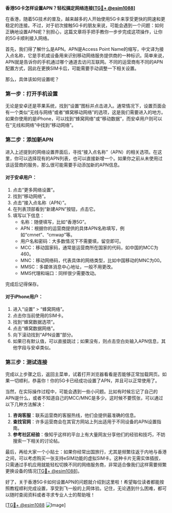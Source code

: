 **香港5G卡怎样设置APN？轻松搞定网络连接[[TG💪+ @esim1088](https://t.me/s/esim1088)]**

在香港，随着5G技术的普及，越来越多的人开始使用5G卡来享受更快的网速和更稳定的连接。不过，对于初次接触5G卡的朋友来说，可能会遇到一个问题：如何正确地设置APN呢？别担心，这篇文章将手把手教你一步步完成这项操作，让你的5G卡顺利接入网络。

首先，我们得了解什么是APN。APN是Access Point Name的缩写，中文译为接入点名称，它是手机或设备用来识别移动网络服务提供商的一种标识。简单来说，APN就是告诉你的手机通过哪个通道去访问互联网。不同的运营商有不同的APN配置方式，因此在更换SIM卡后，可能需要手动调整一下相关设置。

那么，具体该如何设置呢？

### 第一步：打开手机设置

无论是安卓还是苹果系统，找到“设置”图标并点击进入。通常情况下，设置页面会有一个类似“无线与网络”或者“蜂窝移动网络”的选项，这是我们需要进入的地方。如果你使用的是iPhone，可以找到“蜂窝网络”或“移动数据”，而安卓用户则可以在“无线和网络”中找到“移动网络”。

### 第二步：添加新APN

进入上述提到的网络设置界面后，寻找“接入点名称”（APN）的相关选项。在这里，你可以选择现有的APN列表，也可以直接新增一个。如果你之前从未使用过该运营商的服务，那么很可能需要手动添加新的APN信息。

#### 对于安卓用户：
1. 点击“更多网络设置”。
2. 找到“移动网络”。
3. 点击“接入点名称（APN）”。
4. 在列表顶部看到“新建APN”按钮，点击它。
5. 填写以下信息：
   - 名称：随便填写，比如“香港5G”。
   - APN：根据你的运营商提供的具体APN名称填写，例如“cmnet”、“cmwap”等。
   - 用户名和密码：大多数情况下不需要填，留空即可。
   - MCC：移动国家码，通常是运营商所在国家的代码，如中国的MCC为460。
   - MNC：移动网络码，代表具体的网络类型，比如中国移动的MNC为00。
   - MMSC：多媒体消息中心地址，一般不用更改。
   - MMS代理和端口：同样很少需要改动。

完成后记得保存。

#### 对于iPhone用户：
1. 进入“设置” > “蜂窝网络”。
2. 点击你当前使用的SIM卡。
3. 找到“蜂窝数据选项”。
4. 点击“蜂窝数据网络”。
5. 向下滚动找到“APN设置”部分。
6. 如果已有默认值，可以直接跳过；如果没有，则点击空白处输入APN信息，其他字段与安卓类似。

### 第三步：测试连接

完成以上步骤之后，返回主菜单，试着打开浏览器看看是否能够正常加载网页。如果一切顺利，恭喜你！你的5G卡已经成功设置了APN，并且可以正常使用了。

当然，在实际操作过程中，可能会遇到一些小问题。比如有时候忘记了自己的APN是什么，或者不知道自己的MCC/MNC是多少。这时候不要慌张，可以通过以下几种方法解决：

1. **咨询客服**：联系运营商的客服热线，他们会提供最准确的信息。
2. **查找官网**：许多运营商会在其官方网站上列出适用于不同设备的APN设置指南。
3. **参考社区经验**：像知乎这样的平台上有大量网友分享他们的经验和技巧，不妨搜索一下相关的讨论帖。

最后，再给大家一个小贴士：如果你经常出国旅行，尤其是频繁往返于内地与香港之间，可以考虑购买一张支持eSIM功能的虚拟SIM卡。这种卡片无需实体插拔，只需通过手机应用就能轻松切换不同的网络服务商，非常适合像我们这样需要频繁更换设备的情况[[TG💪+ @esim1088](https://t.me/s/esim1088)]。

好了，关于香港5G卡如何设置APN的问题就介绍到这里啦！希望每位读者都能按照教程顺利完成设置，享受到飞一般的上网体验。记住，无论遇到什么困难，都可以随时查阅资料或者寻求专业人士的帮助哦！

[[TG💪+ @esim1088](https://t.me/s/esim1088) ![Image](https://i.postimg.cc/4NQfJmqS/Snipaste-2025-05-13-00-14-12.png)]